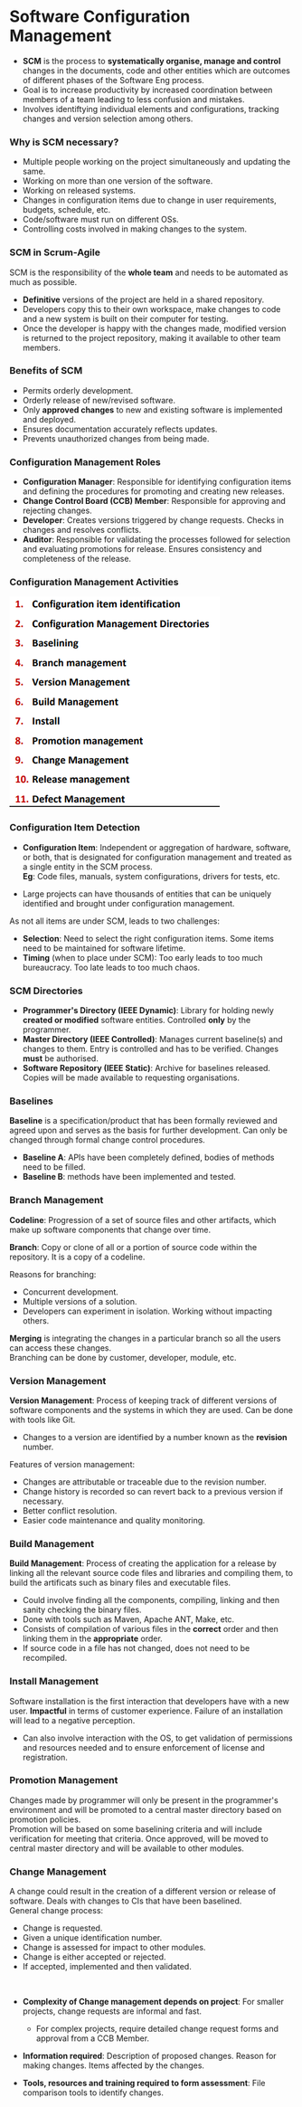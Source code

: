 # Software Configuration Management

- **SCM** is the process to **systematically organise, manage and control** changes in the documents, code and other entities which are outcomes of different phases of the Software Eng process.
- Goal is to increase productivity by increased coordination between members of a team leading to less confusion and mistakes.
- Involves identiftying individual elements and configurations, tracking changes and version selection among others.

### Why is SCM necessary?

- Multiple people working on the project simultaneously and updating the same.
- Working on more than one version of the software.
- Working on released systems.
- Changes in configuration items due to change in user requirements, budgets, schedule, etc.
- Code/software must run on different OSs.
- Controlling costs involved in making changes to the system.

### SCM in Scrum-Agile

SCM is the responsibility of the **whole team** and needs to be automated as much as possible.

- **Definitive** versions of the project are held in a shared repository.   
- Developers copy this to their own workspace, make changes to code and a new system is built on their computer for testing.
- Once the developer is happy with the changes made, modified version is returned to the project repository, making it available to other team members.

### Benefits of SCM

- Permits orderly development.
- Orderly release of new/revised software.
- Only **approved changes** to new and existing software is implemented and deployed.
- Ensures documentation accurately reflects updates.
- Prevents unauthorized changes from being made.

### Configuration Management Roles

- **Configuration Manager**: Responsible for identifying configuration items and defining the procedures for promoting and creating new releases.
- **Change Control Board (CCB) Member**: Responsible for approving and rejecting changes.
- **Developer**: Creates versions triggered by change requests. Checks in changes and resolves conflicts.
- **Auditor**: Responsible for validating the processes followed for selection and evaluating promotions for release. Ensures consistency and completeness of the release.

### Configuration Management Activities

![SCM Activities](./images/scm_activities.png)

### Configuration Item Detection

- **Configuration Item**: Independent or aggregation of hardware, software, or both, that is designated for configuration management and treated as a single entity in the SCM process.<br>
**Eg**: Code files, manuals, system configurations, drivers for tests, etc.

- Large projects can have thousands of entities that can be uniquely identified and brought under configuration management.

As not all items are under SCM, leads to two challenges:

- **Selection**: Need to select the right configuration items. Some items need to be maintained for software lifetime.
- **Timing** (when to place under SCM): Too early leads to too much bureaucracy. Too late leads to too much chaos.

### SCM Directories

- **Programmer's Directory (IEEE Dynamic)**: Library for holding newly **created or modified** software entities. Controlled **only** by the programmer.
- **Master Directory (IEEE Controlled)**: Manages current baseline(s) and changes to them. Entry is controlled and has to be verified. Changes **must** be authorised.
- **Software Repository (IEEE Static)**: Archive for baselines released. Copies will be made available to requesting organisations.


### Baselines

**Baseline** is a specification/product that has been formally reviewed and agreed upon and serves as the basis for further development. Can only be changed through formal change control procedures.

- **Baseline A**: APIs have been completely defined, bodies of methods need to be filled.
- **Baseline B**: methods have been implemented and tested.

### Branch Management

**Codeline**: Progression of a set of source files and other artifacts, which make up software components that change over time.<br>

**Branch**: Copy or clone of all or a portion of source code within the repository. It is a copy of a codeline.

Reasons for branching:
- Concurrent development.
- Multiple versions of a solution.
- Developers can experiment in isolation. Working without impacting others.

**Merging** is integrating the changes in a particular branch so all the users can access these changes.<br>
Branching can be done by customer, developer, module, etc.<br>

### Version Management

**Version Management**: Process of keeping track of different versions of software components and the systems in which they are used. Can be done with tools like Git.

- Changes to a version are identified by a number known as the **revision** number.

Features of version management: 

- Changes are attributable or traceable due to the revision number.
- Change history is recorded so can revert back to a previous version if necessary.
- Better conflict resolution. 
- Easier code maintenance and quality monitoring.

### Build Management

**Build Management**: Process of creating the application for a release by linking all the relevant source code files and libraries and compiling them, to build the artificats such as binary files and executable files.

- Could involve finding all the components, compiling, linking and then sanity checking the binary files.
- Done with tools such as Maven, Apache ANT, Make, etc.
- Consists of compilation of various files in the **correct** order and then linking them in the **appropriate** order.
- If source code in a file has not changed, does not need to be recompiled.

### Install Management

Software installation is the first interaction that developers have with a new user. **Impactful** in terms of customer experience. Failure of an installation will lead to a negative perception.

- Can also involve interaction with the OS, to get validation of permissions and resources needed and to ensure enforcement of license and registration.

### Promotion Management

Changes made by programmer will only be present in the programmer's environment and will be promoted to a central master directory based on promotion policies.
<br> Promotion will be based on some baselining criteria and will include verification for meeting that criteria. Once approved, will be moved to central master directory and will be available to other modules.

### Change Management

A change could result in the creation of a different version or release of software. Deals with changes to CIs that have been baselined.
<br>
General change process:

- Change is requested.
- Given a unique identification number.
- Change is assessed for impact to other modules.
- Change is either accepted or rejected.
- If accepted, implemented and then validated.

<br>

- **Complexity of Change management depends on project**: For smaller projects, change requests are informal and fast. 

    - For complex projects, require detailed change request forms and approval from a CCB Member.

- **Information required**: Description of proposed changes. Reason for making changes. Items affected by the changes.
- **Tools, resources and training required to form assessment**: File comparison tools to identify changes. 


